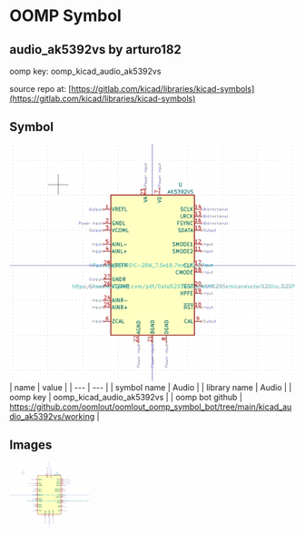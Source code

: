 # OOMP Symbol  
## audio_ak5392vs  by arturo182  
  
oomp key: oomp_kicad_audio_ak5392vs  
  
source repo at: [https://gitlab.com/kicad/libraries/kicad-symbols](https://gitlab.com/kicad/libraries/kicad-symbols)  
## Symbol  
  
[![working.png](working_600.png)](working.png)  
| name | value | 
| --- | --- | 
| symbol name | Audio | 
| library name | Audio | 
| oomp key | oomp_kicad_audio_ak5392vs | 
| oomp bot github | https://github.com/oomlout/oomlout_oomp_symbol_bot/tree/main/kicad_audio_ak5392vs/working | 
## Images  
  
[![working.png](working_140.png)](working.png)  
